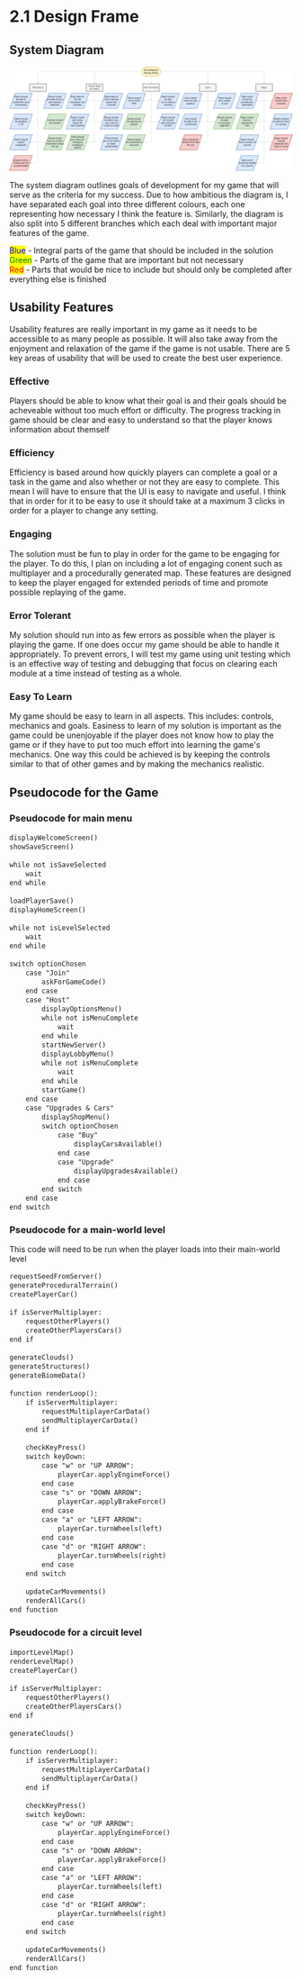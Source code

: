 # 2.1 Design Frame

## System Diagram

![System Diagram](<../.gitbook/assets/WHAT.drawio (1).png>)

The system diagram outlines goals of development for my game that will serve as the criteria for my success. Due to how ambitious the diagram is, I have separated each goal into three different colours, each one representing how necessary I think the feature is. Similarly, the diagram is also split into 5 different branches which each deal with important major features of the game.

<mark style="color:blue;">Blue</mark> - Integral parts of the game that should be included in the solution\
<mark style="color:green;">Green</mark> - Parts of the game that are important but not necessary\
<mark style="color:red;">Red</mark> - Parts that would be nice to include but should only be completed after everything else is finished

## Usability Features

Usability features are really important in my game as it needs to be accessible to as many people as possible. It will also take away from the enjoyment and relaxation of the game if the game is not usable. There are 5 key areas of usability that will be used to create the best user experience.

### Effective

Players should be able to know what their goal is and their goals should be acheveable without too much effort or difficulty. The progress tracking in game should be clear and easy to understand so that the player knows information about themself

### Efficiency

Efficiency is based around how quickly players can complete a goal or a task in the game and also whether or not they are easy to complete. This mean I will have to ensure that the UI is easy to navigate and useful. I think that in order for it to be easy to use it should take at a maximum 3 clicks in order for a player to change any setting. &#x20;

### Engaging

The solution must be fun to play in order for the game to be engaging for the player. To do this, I plan on including a lot of engaging conent such as multiplayer and a procedurally generated map. These features are designed to keep the player engaged for extended periods of time and promote  possible replaying of the game.

### Error Tolerant

My solution should run into as few errors as possible when the player is playing the game. If one does occur my game should be able to handle it appropriately. To prevent errors, I will test my game using unit testing which is an effective way of testing and debugging that focus on clearing each module at a time instead of testing as a whole.

### Easy To Learn

My game should be easy to learn in all aspects. This includes: controls, mechanics and goals. Easiness to learn of my solution is important as the game could be unenjoyable if the player does not know how to play the game or if they have to put too much effort into learning the game's mechanics. One way this could be achieved is by keeping the controls similar to that of other games and by making the mechanics realistic.

## Pseudocode for the Game

### Pseudocode for main menu

```
displayWelcomeScreen()
showSaveScreen()

while not isSaveSelected
    wait
end while

loadPlayerSave()
displayHomeScreen()

while not isLevelSelected
    wait
end while

switch optionChosen
    case "Join"
        askForGameCode()
    end case
    case "Host"
        displayOptionsMenu()
        while not isMenuComplete
            wait
        end while
        startNewServer()
        displayLobbyMenu()
        while not isMenuComplete
            wait
        end while
        startGame()
    end case
    case "Upgrades & Cars"
        displayShopMenu()
        switch optionChosen
            case "Buy"
                displayCarsAvailable()
            end case
            case "Upgrade"
                displayUpgradesAvailable()
            end case
        end switch
    end case
end switch
```

### Pseudocode for a main-world level

This code will need to be run when  the player loads into their main-world level

```
requestSeedFromServer()
generateProceduralTerrain()
createPlayerCar()

if isServerMultiplayer:
    requestOtherPlayers()
    createOtherPlayersCars()
end if

generateClouds()
generateStructures()
generateBiomeData()

function renderLoop():
    if isServerMultiplayer:
        requestMultiplayerCarData()
        sendMultiplayerCarData()
    end if
    
    checkKeyPress()
    switch keyDown:
        case "w" or "UP ARROW":
            playerCar.applyEngineForce()
        end case
        case "s" or "DOWN ARROW":
            playerCar.applyBrakeForce()
        end case
        case "a" or "LEFT ARROW":
            playerCar.turnWheels(left)
        end case
        case "d" or "RIGHT ARROW":
            playerCar.turnWheels(right)
        end case
    end switch
    
    updateCarMovements()
    renderAllCars()
end function
```

### &#x20;Pseudocode for a circuit level

```
importLevelMap()
renderLevelMap()
createPlayerCar()

if isServerMultiplayer:
    requestOtherPlayers()
    createOtherPlayersCars()
end if

generateClouds()

function renderLoop():
    if isServerMultiplayer:
        requestMultiplayerCarData()
        sendMultiplayerCarData()
    end if
    
    checkKeyPress()
    switch keyDown:
        case "w" or "UP ARROW":
            playerCar.applyEngineForce()
        end case
        case "s" or "DOWN ARROW":
            playerCar.applyBrakeForce()
        end case
        case "a" or "LEFT ARROW":
            playerCar.turnWheels(left)
        end case
        case "d" or "RIGHT ARROW":
            playerCar.turnWheels(right)
        end case
    end switch
    
    updateCarMovements()
    renderAllCars()
end function
```
